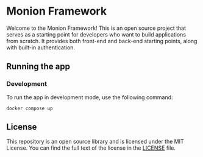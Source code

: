 # Monion Framework

Welcome to the Monion Framework! This is an open source project that serves as a starting point for developers who want to build applications from scratch. It provides both front-end and back-end starting points, along with built-in authentication.

## Running the app

### Development

To run the app in development mode, use the following command:

```
docker compose up
```

## License

This repository is an open source library and is licensed under the MIT License. You can find the full text of the license in the [LICENSE](LICENSE) file.
